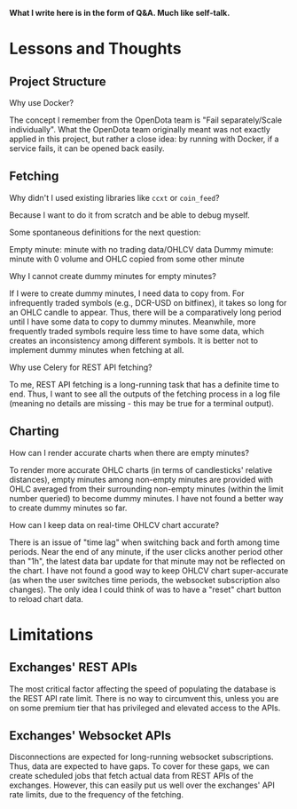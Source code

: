 **What I write here is in the form of Q&A. Much like self-talk.**
# Lessons and Thoughts
## Project Structure
Why use Docker?

The concept I remember from the OpenDota team is "Fail separately/Scale individually". What the OpenDota team originally meant was not exactly applied in this project, but rather a close idea: by running with Docker, if a service fails, it can be opened back easily.

## Fetching
Why didn't I used existing libraries like `ccxt` or `coin_feed`?

Because I want to do it from scratch and be able to debug myself.

Some spontaneous definitions for the next question:

Empty minute: minute with no trading data/OHLCV data
Dummy mimute: minute with 0 volume and OHLC copied from some other minute

Why I cannot create dummy minutes for empty minutes?

If I were to create dummy minutes, I need data to copy from. For infrequently traded symbols (e.g., DCR-USD on bitfinex), it takes so long for an OHLC candle to appear. Thus, there will be a comparatively long period until I have some data to copy to dummy minutes. Meanwhile, more frequently traded symbols require less time to have some data, which creates an inconsistency among different symbols. It is better not to implement dummy minutes when fetching at all.

Why use Celery for REST API fetching?

To me, REST API fetching is a long-running task that has a definite time to end. Thus, I want to see all the outputs of the fetching process in a log file (meaning no details are missing - this may be true for a terminal output).

## Charting
How can I render accurate charts when there are empty minutes?

To render more accurate OHLC charts (in terms of candlesticks' relative distances), empty minutes among non-empty minutes are provided with OHLC averaged from their surrounding non-empty minutes (within the limit number queried) to become dummy minutes. I have not found a better way to create dummy minutes so far.

How can I keep data on real-time OHLCV chart accurate?

There is an issue of "time lag" when switching back and forth among time periods. Near the end of any minute, if the user clicks another period other than "1h", the latest data bar update for that minute may not be reflected on the chart. I have not found a good way to keep OHLCV chart super-accurate (as when the user switches time periods, the websocket subscription also changes). The only idea I could think of was to have a "reset" chart button to reload chart data.

# Limitations
## Exchanges' REST APIs
The most critical factor affecting the speed of populating the database is the REST API rate limit. There is no way to circumvent this, unless you are on some premium tier that has privileged and elevated access to the APIs.
## Exchanges' Websocket APIs
Disconnections are expected for long-running websocket subscriptions. Thus, data are expected to have gaps. To cover for these gaps, we can create scheduled jobs that fetch actual data from REST APIs of the exchanges. However, this can easily put us well over the exchanges' API rate limits, due to the frequency of the fetching.

